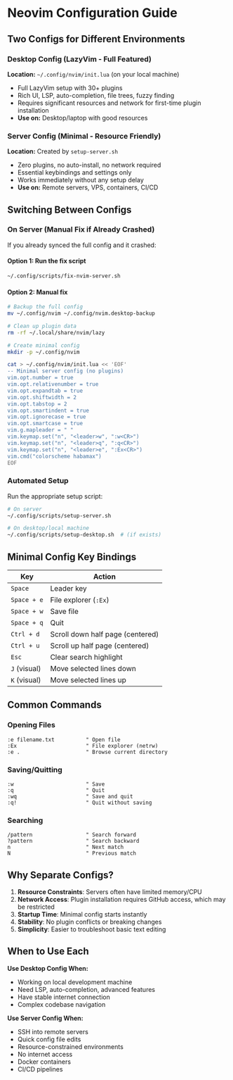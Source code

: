 # Neovim Configuration Guide

## Two Configs for Different Environments

### Desktop Config (LazyVim - Full Featured)
**Location:** `~/.config/nvim/init.lua` (on your local machine)

- Full LazyVim setup with 30+ plugins
- Rich UI, LSP, auto-completion, file trees, fuzzy finding
- Requires significant resources and network for first-time plugin installation
- **Use on:** Desktop/laptop with good resources

### Server Config (Minimal - Resource Friendly)
**Location:** Created by `setup-server.sh`

- Zero plugins, no auto-install, no network required
- Essential keybindings and settings only
- Works immediately without any setup delay
- **Use on:** Remote servers, VPS, containers, CI/CD

## Switching Between Configs

### On Server (Manual Fix if Already Crashed)
If you already synced the full config and it crashed:

#### Option 1: Run the fix script
```bash
~/.config/scripts/fix-nvim-server.sh
```

#### Option 2: Manual fix
```bash
# Backup the full config
mv ~/.config/nvim ~/.config/nvim.desktop-backup

# Clean up plugin data
rm -rf ~/.local/share/nvim/lazy

# Create minimal config
mkdir -p ~/.config/nvim

cat > ~/.config/nvim/init.lua << 'EOF'
-- Minimal server config (no plugins)
vim.opt.number = true
vim.opt.relativenumber = true
vim.opt.expandtab = true
vim.opt.shiftwidth = 2
vim.opt.tabstop = 2
vim.opt.smartindent = true
vim.opt.ignorecase = true
vim.opt.smartcase = true
vim.g.mapleader = " "
vim.keymap.set("n", "<leader>w", ":w<CR>")
vim.keymap.set("n", "<leader>q", ":q<CR>")
vim.keymap.set("n", "<leader>e", ":Ex<CR>")
vim.cmd("colorscheme habamax")
EOF
```

### Automated Setup
Run the appropriate setup script:

```bash
# On server
~/.config/scripts/setup-server.sh

# On desktop/local machine  
~/.config/scripts/setup-desktop.sh  # (if exists)
```

## Minimal Config Key Bindings

| Key | Action |
|-----|--------|
| `Space` | Leader key |
| `Space + e` | File explorer (`:Ex`) |
| `Space + w` | Save file |
| `Space + q` | Quit |
| `Ctrl + d` | Scroll down half page (centered) |
| `Ctrl + u` | Scroll up half page (centered) |
| `Esc` | Clear search highlight |
| `J` (visual) | Move selected lines down |
| `K` (visual) | Move selected lines up |

## Common Commands

### Opening Files
```vim
:e filename.txt          " Open file
:Ex                      " File explorer (netrw)
:e .                     " Browse current directory
```

### Saving/Quitting
```vim
:w                       " Save
:q                       " Quit
:wq                      " Save and quit
:q!                      " Quit without saving
```

### Searching
```vim
/pattern                 " Search forward
?pattern                 " Search backward
n                        " Next match
N                        " Previous match
```

## Why Separate Configs?

1. **Resource Constraints**: Servers often have limited memory/CPU
2. **Network Access**: Plugin installation requires GitHub access, which may be restricted
3. **Startup Time**: Minimal config starts instantly
4. **Stability**: No plugin conflicts or breaking changes
5. **Simplicity**: Easier to troubleshoot basic text editing

## When to Use Each

**Use Desktop Config When:**
- Working on local development machine
- Need LSP, auto-completion, advanced features
- Have stable internet connection
- Complex codebase navigation

**Use Server Config When:**
- SSH into remote servers
- Quick config file edits
- Resource-constrained environments
- No internet access
- Docker containers
- CI/CD pipelines

